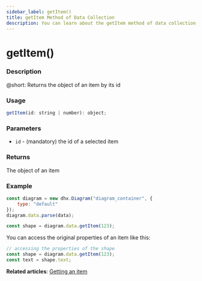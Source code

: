 ```yaml
---
sidebar_label: getItem()
title: getItem Method of Data Collection
description: You can learn about the getItem method of data collection in the documentation of the DHTMLX JavaScript Diagram library. Browse developer guides and API reference, try out code examples and live demos, and download a free 30-day evaluation version of DHTMLX Diagram.
---
```


# getItem()

### Description

@short: Returns the object of an item by its id

### Usage

~~~js
getItem(id: string | number): object;
~~~

### Parameters

- `id` - (mandatory) the id of a selected item

### Returns

The object of an item

### Example

~~~js {6}
const diagram = new dhx.Diagram("diagram_container", {
    type: "default"
});
diagram.data.parse(data);

const shape = diagram.data.getItem(123);
~~~

You can access the original properties of an item like this:

~~~js
// accessing the properties of the shape
const shape = diagram.data.getItem(123);
const text = shape.text;
~~~

**Related articles**:  [Getting an item](../../../guides/manipulating_items/#getting-an-item)
